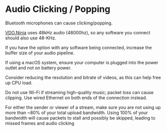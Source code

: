 # Audio Clicking / Popping

Bluetooth microphones can cause clicking/popping.

[VDO.Ninja](https://vdo.ninja/) uses 48kHz audio (48000hz), so any software you connect should also use 48-KHz.

If you have the option with any software being connected, increase the buffer size of your audio pipeline.

If using a macOS system, ensure your computer is plugged into the power outlet and not on battery power.

Consider reducing the resolution and bitrate of videos, as this can help free up CPU load.

Do not use Wi-Fi if streaming high-quality music; packet loss can cause clipping. Use wired Ethernet on both ends of the connection instead.

For either the sender or viewer of a stream, make sure you are not using up more than \~80% of your total upload bandwidth. Using 100% of your bandwidth will cause packets to stall and possibly be skipped, leading to missed frames and audio clicking

